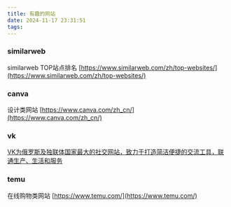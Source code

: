 ```yaml
---
title: 有趣的网站
date: 2024-11-17 23:31:51
tags:
---
```


### similarweb

similarweb TOP站点排名 [https://www.similarweb.com/zh/top-websites/](https://www.similarweb.com/zh/top-websites/)

### canva

设计类网站 [https://www.canva.com/zh_cn/](https://www.canva.com/zh_cn/)

### vk

[VK为俄罗斯及独联体国家最大的社交网站，致力于打造简洁便捷的交流工具，联通生产、生活和服务](https://vk.com/)

### temu

在线购物类网站  [https://www.temu.com/](https://www.temu.com/)

### 